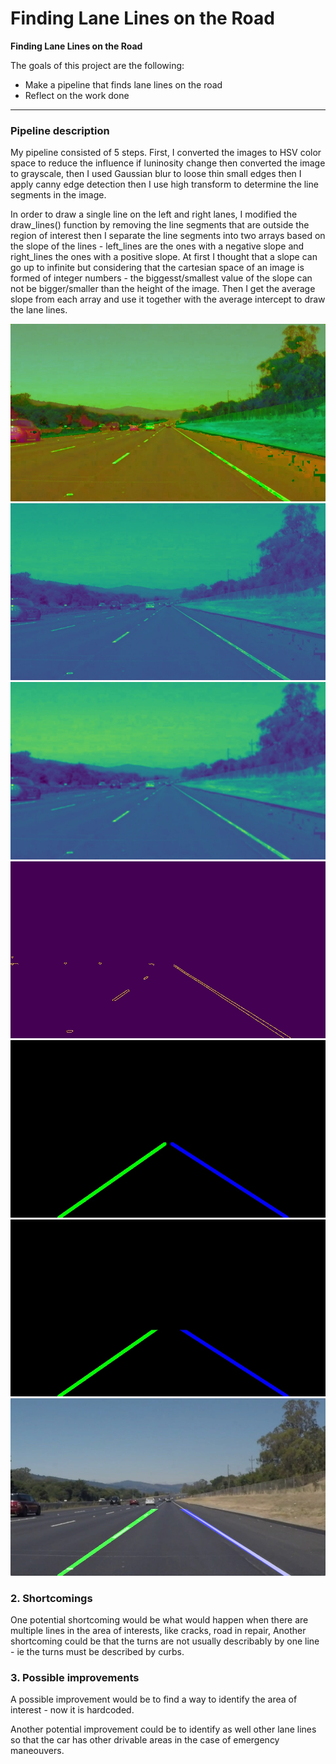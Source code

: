 # **Finding Lane Lines on the Road** 

**Finding Lane Lines on the Road**

The goals of this project are the following:
* Make a pipeline that finds lane lines on the road
* Reflect on the work done


[//]: # (Image References)

[image1]: ./examples/hslsolidWhiteRight.jpg "HSV space"
[image2]: ./examples/graysolidWhiteRight.jpg "Grayscale"
[image3]: ./examples/blursolidWhiteRight.jpg "Gaussian blur"
[image4]: ./examples/cannysolidWhiteRight.jpg "Canny"
[image5]: ./examples/houghsolidWhiteRight.jpg "Hough"
[image6]: ./examples/roisolidWhiteRight.jpg "Roi"
[image7]: ./examples/finalsolidWhiteRight.jpg "Final"


---

### Pipeline description

My pipeline consisted of 5 steps. First, I converted the images to HSV color space to reduce the influence if luninosity change then converted the image to grayscale, then I used Gaussian blur to loose thin small edges then I apply canny edge detection then I use high transform to determine the line segments in the image. 

In order to draw a single line on the left and right lanes, I modified the draw_lines() function by removing the line segments that are outside the region of interest then I separate the line segments into two arrays based on the slope of the lines - left_lines are the ones with a negative slope and right_lines the ones with a positive slope. At first I thought that a slope can go up to infinite but considering that the cartesian space of an image is formed of integer numbers - the biggesst/smallest value of the slope can not be bigger/smaller than the height of the image. Then I get the average slope from each array and use it together with the average intercept to draw the lane lines.  

![alt text][image1]
![alt text][image2]
![alt text][image3]
![alt text][image4]
![alt text][image5]
![alt text][image6]
![alt text][image7]


### 2. Shortcomings

One potential shortcoming would be what would happen when there are multiple lines in the area of interests, like cracks, road in repair, 
Another shortcoming could be that the turns are not usually describably by one line - ie the turns must be described by curbs.

### 3. Possible improvements 

A possible improvement would be to find a way to identify the area of interest - now it is hardcoded.

Another potential improvement could be to identify as well other lane lines so that the car has other drivable areas in the case of emergency maneouvers.


